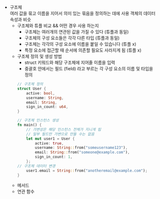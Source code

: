 * 구조체  
  여러 값을 묶고 이름을 지어서 의미 있는 묶음을 정의하는 데에 사용
  객체의 데이터 속성과 비슷
  * 구조체와 튜플 비교 && 어떤 경우 사용 하는지
    * 구조체는 여러개의 연관된 값을 가질 수 있다 (튜플과 동일)
    * 구조체의 구성 요소들은 각각 다른 타입 (튜플과 동일)
    * 구조체는 각각의 구성 요소에 이름을 붙일 수 있습니다 (튜플 x)
    * 특정 요소에 접근할 때 순서에 의존할 필요도 사라지게 됨 (튜플 x)
  * 구조체 정의 및 생성 방법
    * struct 키워드와 해당 구조체에 지어줄 이름을 입력
    * 중괄호 안에서는 필드 (field) 라고 부르는 각 구성 요소의 이름 및 타입을 정의
    ``` rust
    // 구조체 정의
    struct User {
        active: bool,
        username: String,
        email: String,
        sign_in_count: u64,
    }

    // 구조체 인스턴스 생성
    fn main() {
        // 가변성은 해당 인스턴스 전체가 지니게 됩
        // 일부 필드만 가변으로 만들 수는 없음
        let mut user1 = User {
            active: true,
            username: String::from("someusername123"),
            email: String::from("someone@example.com"),
            sign_in_count: 1,
        };
    // 구조체 데이터 변경
        user1.email = String::from("anotheremail@example.com");
    }

    ```
  * 메서드
  * 연관 함수